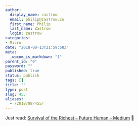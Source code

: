 ```yaml
---
author:
  display_name: zastrow
  email: philip@zastrow.co
  first_name: Philip
  last_name: Zastrow
  login: zastrow
categories:
- Micro
date: "2018-08-13T21:59:58Z"
meta:
  _wpcom_is_markdown: "1"
parent_id: "0"
password: ""
published: true
status: publish
tags: []
title: ""
type: post
slug: 455
aliases:
  - /2018/08/455/
---
```

<p>Just read: <a href="https://medium.com/s/futurehuman/survival-of-the-richest-9ef6cddd0cc1">Survival of the Richest – Future Human – Medium</a> 📰</p>
